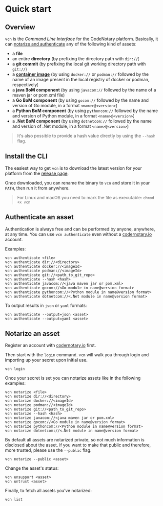 # Quick start

## Overview
`vcn` is the *Command Line Interface* for the CodeNotary platform. Basically, it can [notarize and authenticate](notarization.md) any of the following kind of assets:

- a **file**
- an entire **directory** (by prefixing the directory path with `dir://`)
- a **git commit** (by prefixing the local git working directory path with `git://`)
- a [**container image**](schemes/docker.md) (by using `docker://` or `podman://` followed by the name of an image present in the local registry of docker or podman, respectively)
- a **java BoM component** (by using `javacom://` followed by the name of a maven jar or pom.xml file)
- a **Go BoM component** (by using `gocom://` followed by the name and version of Go module, in a format `<name>@<version>`)
- a **Python BoM component** (by using `pythoncom://` followed by the name and version of Python module, in a format `<name>@<version>`)
- a **.Net BoM component** (by using `dotnetcom://` followed by the name and version of .Net module, in a format `<name>@<version>`)

> It's also possible to provide a hash value directly by using the `--hash` flag.

## Install the CLI

The easiest way to get `vcn` is to download the latest version for your platform from the [release page](
https://github.com/vchain-us/vcn/releases).

Once downloaded, you can rename the binary to `vcn` and store it in your `PATH`, then run it from anywhere.
> For Linux and macOS you need to mark the file as executable: `chmod +x vcn`

## Authenticate an asset

Authentication is always free and can be performed by anyone, anywhere, at any time. You can use `vcn authenticate` even without a [codernotary.io](https://codenotary.io) account.

Examples:
```
vcn authenticate <file>
vcn authenticate dir://<directory>
vcn authenticate docker://<imageId>
vcn authenticate podman://<imageId>
vcn authenticate git://<path_to_git_repo>
vcn authenticate --hash <hash>
vcn authenticate javacom://<java maven jar or pom.xml>
vcn authenticate gocom://<Go module in name@version format>
vcn authenticate pythoncom://<Python module in name@version format>
vcn authenticate dotnetcom://<.Net module in name@version format>
```

To output results in `json` or `yaml` formats:
```
vcn authenticate --output=json <asset>
vcn authenticate --output=yaml <asset>
```

## Notarize an asset

Register an account with [codernotary.io](https://codenotary.io) first.

Then start with the `login` command. `vcn` will walk you through login and importing up your secret upon initial use.
```
vcn login
```

Once your secret is set you can notarize assets like in the following examples:

```
vcn notarize <file>
vcn notarize dir://<directory>
vcn notarize docker://<imageId>
vcn notarize podman://<imageId>
vcn notarize git://<path_to_git_repo>
vcn notarize --hash <hash>
vcn notarize javacom://<java maven jar or pom.xml>
vcn notarize gocom://<Go module in name@version format>
vcn notarize pythoncom://<Python module in name@version format>
vcn notarize dotnetcom://<.Net module in name@version format>
```

By default all assets are notarized private, so not much information is disclosed about the asset. If you want to make that public and therefore, more trusted, please use the `--public` flag.

```
vcn notarize --public <asset>
```

Change the asset's status:

```
vcn unsupport <asset>
vcn untrust <asset>
```

Finally, to fetch all assets you've notarized:

```
vcn list
```
